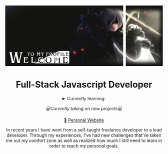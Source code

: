 <p align="center"> 
  <img src="https://raw.githubusercontent.com/boredasfawk/boredasfawk/master/.github/images/neir-space.gif">
</p>


<h1 align="center"><strong>Full-Stack Javascript Developer</strong></h1> 

<div align="center">
  <details>
  <summary>Currently learning: </summary>

  | [ThreeJS](Threejs.org) 

  | [GLSL](https://learnopengl.com/Getting-started/Shaders) 

  | [Solidity]https://docs.soliditylang.org/) 

  | [go](https://golang.org/doc/)
  
  </details>

  <em>💻Currently taking on new projects💻</em>

  🏡 [Personal Website](http://olonnye.com)
</div>


<p align="center">
  In recent years I have went from a self-taught freelance developer to a lead developer. Through my experiences, I've had new challenges that've taken me out my comfort zone as well as realized how much I still need to learn in order to reach my personal goals.
</p>
